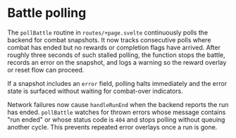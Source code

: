 # Battle polling

The `pollBattle` routine in `routes/+page.svelte` continuously polls the backend
for combat snapshots. It now tracks consecutive polls where combat has ended but
no rewards or completion flags have arrived. After roughly three seconds of
such stalled polling, the function stops the battle, records an error on the
snapshot, and logs a warning so the reward overlay or reset flow can proceed.

If a snapshot includes an `error` field, polling halts immediately and the
error state is surfaced without waiting for combat-over indicators.

Network failures now cause `handleRunEnd` when the backend reports the run has
ended. `pollBattle` watches for thrown errors whose message contains
"run ended" or whose status code is `404` and stops polling without queuing
another cycle. This prevents repeated error overlays once a run is gone.

